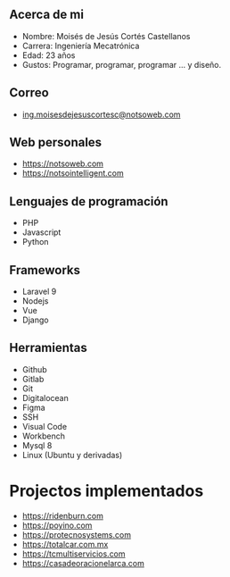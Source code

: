 ## Acerca de mi
* Nombre: Moisés de Jesús Cortés Castellanos
* Carrera: Ingeniería Mecatrónica
* Edad: 23 años
* Gustos: Programar, programar, programar ... y diseño.
## Correo
* ing.moisesdejesuscortesc@notsoweb.com
## Web personales
* https://notsoweb.com
* https://notsointelligent.com
## Lenguajes de programación
* PHP
* Javascript
* Python
## Frameworks
* Laravel 9
* Nodejs
* Vue
* Django
## Herramientas
* Github
* Gitlab
* Git
* Digitalocean
* Figma
* SSH
* Visual Code
* Workbench
* Mysql 8
* Linux (Ubuntu y derivadas)
# Projectos implementados
* https://ridenburn.com
* https://poyino.com
* https://protecnosystems.com
* https://totalcar.com.mx
* https://tcmultiservicios.com
* https://casadeoracionelarca.com

